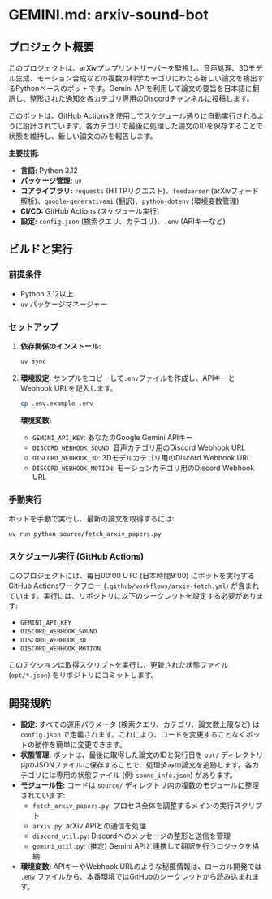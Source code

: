 # GEMINI.md: arxiv-sound-bot

## プロジェクト概要

このプロジェクトは、arXivプレプリントサーバーを監視し、音声処理、3Dモデル生成、モーション合成などの複数の科学カテゴリにわたる新しい論文を検出するPythonベースのボットです。Gemini APIを利用して論文の要旨を日本語に翻訳し、整形された通知を各カテゴリ専用のDiscordチャンネルに投稿します。

このボットは、GitHub Actionsを使用してスケジュール通りに自動実行されるように設計されています。各カテゴリで最後に処理した論文のIDを保存することで状態を維持し、新しい論文のみを報告します。

**主要技術:**
- **言語:** Python 3.12
- **パッケージ管理:** `uv`
- **コアライブラリ:** `requests` (HTTPリクエスト)、`feedparser` (arXivフィード解析)、`google-generativeai` (翻訳)、`python-dotenv` (環境変数管理)
- **CI/CD:** GitHub Actions (スケジュール実行)
- **設定:** `config.json` (検索クエリ、カテゴリ)、`.env` (APIキーなど)

## ビルドと実行

### 前提条件
- Python 3.12以上
- `uv` パッケージマネージャー

### セットアップ
1.  **依存関係のインストール:**
    ```bash
    uv sync
    ```

2.  **環境設定:**
    サンプルをコピーして`.env`ファイルを作成し、APIキーとWebhook URLを記入します。
    ```bash
    cp .env.example .env
    ```
    **環境変数:**
    - `GEMINI_API_KEY`: あなたのGoogle Gemini APIキー
    - `DISCORD_WEBHOOK_SOUND`: 音声カテゴリ用のDiscord Webhook URL
    - `DISCORD_WEBHOOK_3D`: 3Dモデルカテゴリ用のDiscord Webhook URL
    - `DISCORD_WEBHOOK_MOTION`: モーションカテゴリ用のDiscord Webhook URL

### 手動実行
ボットを手動で実行し、最新の論文を取得するには:
```bash
uv run python source/fetch_arxiv_papers.py
```

### スケジュール実行 (GitHub Actions)
このプロジェクトには、毎日00:00 UTC (日本時間9:00) にボットを実行するGitHub Actionsワークフロー (`.github/workflows/arxiv-fetch.yml`) が含まれています。実行には、リポジトリに以下のシークレットを設定する必要があります:
- `GEMINI_API_KEY`
- `DISCORD_WEBHOOK_SOUND`
- `DISCORD_WEBHOOK_3D`
- `DISCORD_WEBHOOK_MOTION`

このアクションは取得スクリプトを実行し、更新された状態ファイル (`opt/*.json`) をリポジトリにコミットします。

## 開発規約

- **設定:** すべての運用パラメータ (検索クエリ、カテゴリ、論文数上限など) は `config.json` で定義されます。これにより、コードを変更することなくボットの動作を簡単に変更できます。
- **状態管理:** ボットは、最後に取得した論文のIDと発行日を `opt/` ディレクトリ内のJSONファイルに保存することで、処理済みの論文を追跡します。各カテゴリには専用の状態ファイル (例: `sound_info.json`) があります。
- **モジュール性:** コードは `source/` ディレクトリ内の複数のモジュールに整理されています:
    - `fetch_arxiv_papers.py`: プロセス全体を調整するメインの実行スクリプト
    - `arxiv.py`: arXiv APIとの通信を処理
    - `discord_util.py`: Discordへのメッセージの整形と送信を管理
    - `gemini_util.py`: (推定) Gemini APIと連携して翻訳を行うロジックを格納
- **環境変数:** APIキーやWebhook URLのような秘匿情報は、ローカル開発では `.env` ファイルから、本番環境ではGitHubのシークレットから読み込まれます。